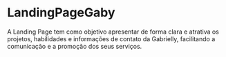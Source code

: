 # LandingPageGaby
A Landing Page tem como objetivo apresentar de forma clara e atrativa os projetos, habilidades e informações de contato da Gabrielly, facilitando a comunicação e a promoção dos seus serviços.
